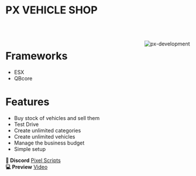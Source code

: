 # PX VEHICLE SHOP
<br><br>
<p><img align="right" src="https://cdn.discordapp.com/attachments/869944683235794954/1200455749483110480/Vehicle_Shop_1920.jpg?ex=65c63e8a&is=65b3c98a&hm=58e3b85dea9c3801e91de62b8c1d43fa71ade1533c62e994756e1ecba2b70aa3&" alt="px-development" /></p>

# **Frameworks**
- ESX
- QBcore

# **Features**
- Buy stock of vehicles and sell them
- Test Drive
- Create unlimited categories
- Create unlimited vehicles
- Manage the business budget
- Simple setup

**🧷 Discord**
[Pixel Scripts](https://discord.gg/KeZSH27fGe)
<br>
**💻 Preview**
[Video](https://youtu.be/t5pZvLmXXOQ)
